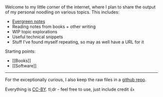 Welcome to my little corner of the internet, where I plan to share the output of my personal noodling on various topics.  This includes:
- [Evergreen notes](https://notes.andymatuschak.org/z4SDCZQeRo4xFEQ8H4qrSqd68ucpgE6LU155C)
- Reading notes from books + other writing
- WIP topic explorations
- Useful technical snippets
- Stuff I've found myself repeating, so may as well have a URL for it

Starting points:
- [[Books]]
- [[Software]]

---

For the exceptionally curious, I also keep the raw files in a [github repo](https://github.com/alexkuang/noodles).

Everything is [CC-BY](https://creativecommons.org/licenses/by/4.0/).  tl;dr - feel free to use, just include credit 👍
